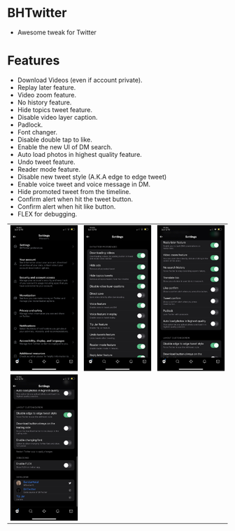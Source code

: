 # BHTwitter
- Awesome tweak for Twitter

# Features
- Download Videos (even if account private).
- Replay later feature.
- Video zoom feature.
- No history feature.
- Hide topics tweet feature.
- Disable video layer caption.
- Padlock.
- Font changer.
- Disable double tap to like.
- Enable the new UI of DM search.
- Auto load photos in highest quality feature.
- Undo tweet feature.
- Reader mode feature.
- Disable new tweet style (A.K.A edge to edge tweet)
- Enable voice tweet and voice message in DM.
- Hide promoted tweet from the timeline.
- Confirm alert when hit the tweet button.
- Confirm alert when hit like button.
- FLEX for debugging.

| | | |
|:-------------------------:|:-------------------------:|:-------------------------:|
|<img width="1604" alt="screen shot 2017-08-07 at 12 18 15 pm" src="1.png"> |  <img width="1604" alt="screen shot 2017-08-07 at 12 18 15 pm" src="2.png">|<img width="1604" alt="screen shot 2017-08-07 at 12 18 15 pm" src="3.png">|
|<img width="1604" alt="screen shot 2017-08-07 at 12 18 15 pm" src="4.png">  |
